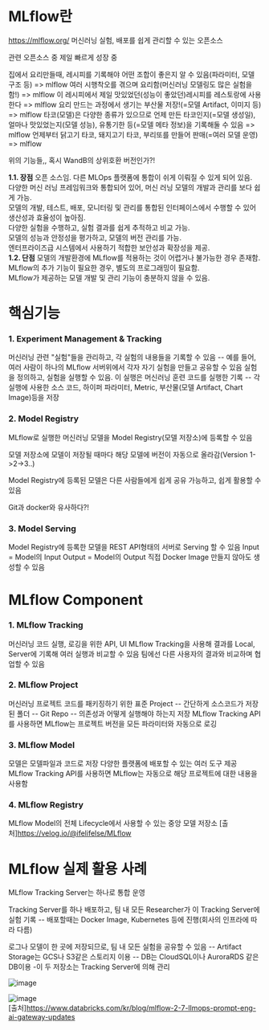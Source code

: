 # MLflow란
https://mlflow.org/
머신러닝 실험, 배포를 쉽게 관리할 수 있는 오픈소스

관련 오픈소스 중 제일 빠르게 성장 중

집에서 요리만들때, 레시피를 기록해야 어떤 조합이 좋은지 알 수 있음(파라미터, 모델 구조 등) => mlflow
여러 시행착오를 겪으며 요리함(머신러닝 모델링도 많은 실험을 함!) => mlflow
이 레시피에서 제일 맛있었던(성능이 좋았던)레시피를 레스토랑에 사용한다 => mlflow
요리 만드는 과정에서 생기는 부산물 저장!(=모델 Artifact, 이미지 등) => mlflow
타코(모델)은 다양한 종류가 있으므로 언제 만든 타코인지(=모델 생성일), 얼마나 맛있었는지(모델 성능), 유통기한 등(=모델 메타 정보)을 기록해둘 수 있음 => mlflow
언제부터 닭고기 타코, 돼지고기 타코, 부리또를 만들어 판매(=여러 모델 운영) => mlflow

위의 기능들,, 혹시 WandB의 상위호환 버전인가?!  



**1.1. 장점**
오픈 소스임. 다른 MLOps 플랫폼에 통합이 쉬게 이뤄질 수 있게 되어 있음.<br/>
다양한 머신 러닝 프레임워크와 통합되어 있어, 머신 러닝 모델의 개발과 관리를 보다 쉽게 가능.<br/>
모델의 개발, 테스트, 배포, 모니터링 및 관리를 통합된 인터페이스에서 수행할 수 있어 생산성과 효율성이 높아짐.<br/>
다양한 실험을 수행하고, 실험 결과를 쉽게 추적하고 비교 가능.<br/>
모델의 성능과 안정성을 평가하고, 모델의 버전 관리를 가능.<br/>
엔터프라이즈급 시스템에서 사용하기 적합한 보안성과 확장성을 제공.<br/>
**1.2. 단점**
모델의 개발환경에 MLflow를 적용하는 것이 어렵거나 불가능한 경우 존재함.<br/>
MLflow의 추가 기능이 필요한 경우, 별도의 프로그래밍이 필요함.<br/>
MLflow가 제공하는 모델 개발 및 관리 기능이 충분하지 않을 수 있음.  <br/>

# 핵심기능
### 1. Experiment Management & Tracking

머신러닝 관련 "실험"들을 관리하고, 각 실험의 내용들을 기록할 수 있음
-- 예를 들어, 여러 사람이 하나의 MLflow 서버위에서 각자 자기 실험을 만들고 공유할 수 있음
실험을 정의하고, 실험을 실행할 수 있음. 이 실행은 머신러닝 훈련 코드를 실행한 기록
-- 각 실행에 사용한 소스 코드, 하이퍼 파라미터, Metric, 부산물(모델 Artifact, Chart Image)등을 저장
### 2. Model Registry

MLflow로 실행한 머신러닝 모델을 Model Registry(모델 저장소)에 등록할 수 있음

모델 저장소에 모델이 저장될 때마다 해당 모델에 버전이 자동으로 올라감(Version 1->2->3..)

Model Registry에 등록된 모델은 다른 사람들에게 쉽게 공유 가능하고, 쉽게 활용할 수 있음

Git과 docker와 유사하다?!
### 3. Model Serving

Model Registry에 등록한 모델을 REST API형태의 서버로 Serving 할 수 있음
Input = Model의 Input
Output = Model의 Output
직접 Docker Image 만들지 않아도 생성할 수 있음
# MLflow Component
### 1. MLflow Tracking

머신러닝 코드 실행, 로깅을 위한 API, UI
MLflow Tracking을 사용해 결과를 Local, Server에 기록해 여러 실행과 비교할 수 있음
팀에선 다른 사용자의 결과와 비교하며 협업할 수 있음
### 2. MLflow Project

머신러닝 프로젝트 코드를 패키징하기 위한 표준
Project
-- 간단하게 소스코드가 저장된 폴더
-- Git Repo
-- 의존성과 어떻게 실행해야 하는지 저장
MLflow Tracking API를 사용하면 MLflow는 프로젝트 버전을 모든 파라미터와 자동으로 로깅
### 3. MLflow Model

모델은 모델파일과 코드로 저장
다양한 플랫폼에 배포할 수 있는 여러 도구 제공
MLflow Tracking API를 사용하면 MLflow는 자동으로 해당 프로젝트에 대한 내용을 사용함
### 4. MLflow Registry

MLflow Model의 전체 Lifecycle에서 사용할 수 있는 중앙 모델 저장소
[출처]https://velog.io/@ifelifelse/MLflow

# MLflow 실제 활용 사례
MLflow Tracking Server는 하나로 통합 운영

Tracking Server를 하나 배포하고, 팀 내 모든 Researcher가 이 Tracking Server에 실험 기록
-- 배포할때는 Docker Image, Kubernetes 등에 진행(회사의 인프라에 따라 다름)

로그나 모델이 한 곳에 저장되므로, 팀 내 모든 실험을 공유할 수 있음
-- Artifact Storage는 GCS나 S3같은 스토리지 이용
-- DB는 CloudSQL이나 AuroraRDS 같은 DB이용
-이 두 저장소는 Tracking Server에 의해 관리  


![image](https://github.com/SK-AI-FLY-MLOps-Study/MLOps-Study/assets/108683454/77314d65-f668-4266-877e-33aab33f4eb0)

![image](https://github.com/SK-AI-FLY-MLOps-Study/MLOps-Study/assets/108683454/04685dfa-2003-484a-94c6-8b5b8e7a3a5b)  
[출처]https://www.databricks.com/kr/blog/mlflow-2-7-llmops-prompt-eng-ai-gateway-updates


